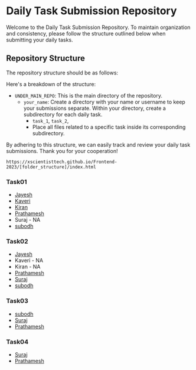 # Daily Task Submission Repository

Welcome to the Daily Task Submission Repository. To maintain organization and consistency, please follow the structure outlined below when submitting your daily tasks.

## Repository Structure

The repository structure should be as follows:



Here's a breakdown of the structure:

- `UNDER_MAIN_REPO`: This is the main directory of the repository.
    - `your_name`: Create a directory with your name or username to keep your submissions separate.
      Within your directory, create a subdirectory for each daily task.
        - `task_1`, 
          `task_2`,
        - Place all files related to a specific task inside its corresponding subdirectory.

By adhering to this structure, we can easily track and review your daily task submissions. Thank you for your cooperation!

`https://xscientisttech.github.io/Frontend-2023/[folder_structure]/index.html`

### Task01
- [Jayesh](https://xscientisttech.github.io/Frontend-2023/Jayesh/Task1/index.html)
- [Kaveri](https://xscientisttech.github.io/Frontend-2023/kaveri/Task1/index.html)
- [Kiran](https://xscientisttech.github.io/Frontend-2023/kiran/Task1/index.html)
- [Prathamesh](https://xscientisttech.github.io/Frontend-2023/Prathamesh_Patil/task-1/card.html)
- Suraj - NA
- [subodh](https://xscientisttech.github.io/Frontend-2023/subodh/Task%2001/index.html)

### Task02
- [Jayesh](https://xscientisttech.github.io/Frontend-2023/Jayesh/Task2/index.html)
- Kaveri - NA
- Kiran - NA
- [Prathamesh](https://xscientisttech.github.io/Frontend-2023/Prathamesh_Patil/task-2/index.html)
- [Suraj](https://xscientisttech.github.io/Frontend-2023/suraj/Task_2/index.html)
- [subodh](https://xscientisttech.github.io/Frontend-2023/subodh/Task%2002/index.html)


### Task03
- [subodh](https://xscientisttech.github.io/Frontend-2023/subodh/Task%2003/index.html)
- [Suraj](https://xscientisttech.github.io/Frontend-2023/suraj/Task3/src/index.html)
- [Prathamesh](https://xscientisttech.github.io/Frontend-2023/Prathamesh_Patil/task-3/index.html)

### Task04
- [Suraj](https://xscientisttech.github.io/Frontend-2023/suraj/Task_2/index.html)
- [Prathamesh](https://xscientisttech.github.io/Frontend-2023/Prathamesh_Patil/task-4/index.html)
